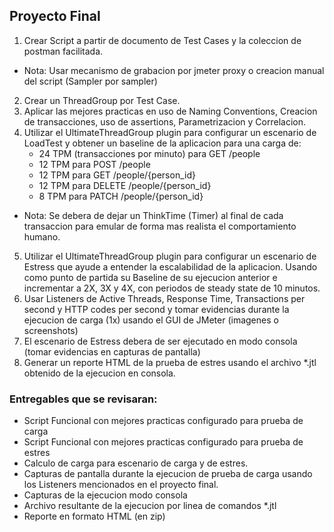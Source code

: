 Proyecto Final
-----------------------

1. Crear Script a partir de documento de Test Cases y la coleccion de postman facilitada.
* Nota: Usar mecanismo de grabacion por jmeter proxy o creacion manual del script (Sampler por sampler)
2. Crear un ThreadGroup por Test Case.
3. Aplicar las mejores practicas en uso de Naming Conventions, Creacion de transacciones, uso de assertions, Parametrizacion y Correlacion.
4. Utilizar el UltimateThreadGroup plugin para configurar un escenario de LoadTest y obtener un baseline de la aplicacion para una carga de:
	- 24 TPM (transacciones por minuto) para GET /people
	- 12 TPM para POST /people
	- 12 TPM para GET /people/{person_id}
	- 12 TPM para DELETE /people/{person_id}
	- 8 TPM para PATCH /people/{person_id}
* Nota: Se debera de dejar un ThinkTime (Timer) al final de cada transaccion para emular de forma mas realista el comportamiento humano. 
5. Utilizar el UltimateThreadGroup plugin para configurar un escenario de Estress que ayude a entender la escalabilidad de la aplicacion. Usando como punto de partida su Baseline de su ejecucion anterior e incrementar a 2X, 3X y 4X, con periodos de steady state de 10 minutos.
6. Usar Listeners de Active Threads, Response Time, Transactions per second y HTTP codes per second y tomar evidencias durante la ejecucion de carga (1x) usando el GUI de JMeter (imagenes o screenshots)
7. El escenario de Estress debera de ser ejecutado en modo consola (tomar evidencias en capturas de pantalla)
8. Generar un reporte HTML de la prueba de estres usando el archivo *.jtl obtenido de la ejecucion en consola.
### **Entregables que se revisaran:**
* Script Funcional con mejores practicas configurado para prueba de carga
* Script Funcional con mejores practicas configurado para prueba de estres
* Calculo de carga para escenario de carga y de estres.
* Capturas de pantalla durante la ejecucion de prueba de carga usando los Listeners mencionados en el proyecto final.
* Capturas de la ejecucion modo consola
* Archivo resultante de la ejecucion por linea de comandos *.jtl
* Reporte en formato HTML (en zip)
